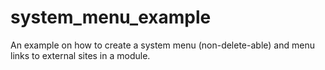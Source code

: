 # system_menu_example
An example on how to create a system menu (non-delete-able) and menu links to external sites in a module.
